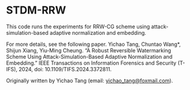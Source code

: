 # STDM-RRW
This code runs the experiments for RRW-CG scheme using attack-simulation-based adaptive normalization and embedding.

For more details, see the following paper. 
Yichao Tang, Chuntao Wang*, Shijun Xiang, Yiu-Ming Cheung. “A Robust Reversible Watermarking Scheme Using Attack-Simulation-Based Adaptive Normalization and Embedding.” IEEE Transactions on Information Forensics and Security (T-IFS), 2024, doi: 10.1109/TIFS.2024.3372811.

Originally written by Yichao Tang (email: yichao_tang@foxmail.com).
